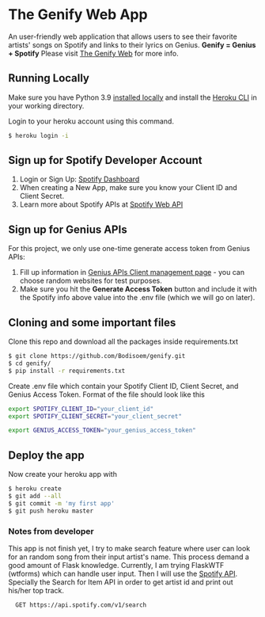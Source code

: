 # The Genify Web App

An user-friendly web application that allows users to see their favorite artists' songs on Spotify and links to their lyrics on Genius.
**Genify = Genius + Spotify**
Please visit [The Genify Web](https://rocky-ocean-53591.herokuapp.com/) for more info.

## Running Locally

Make sure you have Python 3.9 [installed locally](https://docs.python-guide.org/starting/installation/) and install the [Heroku CLI](https://devcenter.heroku.com/articles/heroku-cli) in your working directory.

Login to your heroku account using this command.
```sh
$ heroku login -i
```
## Sign up for Spotify Developer Account
1. Login or Sign Up: [Spotify Dashboard](https://developer.spotify.com/dashboard/login)
2. When creating a New App, make sure you know your Client ID and Client Secret.
3. Learn more about Spotify APIs at [Spotify Web API](https://developer.spotify.com/documentation/web-api/)

## Sign up for Genius APIs
For this project, we only use one-time generate access token from Genius APIs:
1. Fill up information in [Genius APIs Client management page](https://genius.com/api-clients) - you can choose random websites for test purposes.
2. Make sure you hit the **Generate Access Token** button and include it with the Spotify info above value into the .env file (which we will go on later).

## Cloning and some important files
Clone this repo and download all the packages inside requirements.txt
```sh
$ git clone https://github.com/Bodisoem/genify.git
$ cd genify/
$ pip install -r requirements.txt
```

Create .env file which contain your Spotify Client ID, Client Secret, and Genius Access Token. Format of the file should look like this
```sh
export SPOTIFY_CLIENT_ID="your_client_id"
export SPOTIFY_CLIENT_SECRET="your_client_secret"

export GENIUS_ACCESS_TOKEN="your_genius_access_token"
```
## Deploy the app
Now create your heroku app with
```sh
$ heroku create
$ git add --all
$ git commit -m 'my first app'
$ git push heroku master
```


### Notes from developer
This app is not finish yet, I try to make search feature where user can look for an random song from their input artist's name. This process demand a good amount of Flask knowledge. Currently, I am trying FlaskWTF (wtforms) which can handle user input. Then I will use the [Spotify API](https://developer.spotify.com/documentation/web-api/).
Specially the Search for Item API in order to get artist id and print out his/her top track.
```sh
  GET https://api.spotify.com/v1/search
```
